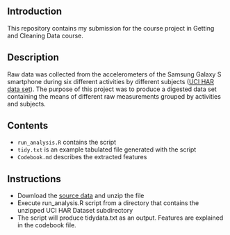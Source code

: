 ## Introduction

This repository contains my submission for the course project in Getting and Cleaning Data course.

## Description

Raw data was collected from the accelerometers of the Samsung Galaxy S smartphone during six different activities by different subjects ([UCI HAR data set](http://archive.ics.uci.edu/ml/datasets/Human+Activity+Recognition+Using+Smartphones)). The purpose of this project was to produce a digested data set containing the means of different raw measurements grouped by activities and subjects.

## Contents
 * `run_analysis.R` contains the script
 * `tidy.txt` is an example tabulated file generated with the script
 * `Codebook.md` describes the extracted features


## Instructions
 * Download the [source data](https://d396qusza40orc.cloudfront.net/getdata%2Fprojectfiles%2FUCI%20HAR%20Dataset.zip) and unzip the file
 * Execute run_analysis.R script from a directory that contains the unzipped UCI HAR Dataset subdirectory
 * The script will produce tidydata.txt as an output. Features are explained in the codebook file.

